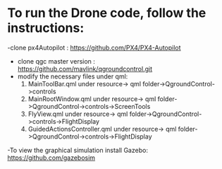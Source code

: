 # To run the Drone code, follow the instructions:

-clone px4Autopilot : https://github.com/PX4/PX4-Autopilot
- clone qgc master version : https://github.com/mavlink/qgroundcontrol.git
- modify the necessary files under qml:
  1. MainToolBar.qml under resource-> qml folder->QgroundControl->controls
  2. MainRootWindow.qml under resource-> qml folder->QgroundControl->controls->ScreenTools
  3. FlyView.qml under resource-> qml folder->QgroundControl->controls->FlightDisplay
  4. GuidedActionsController.qml under resource-> qml folder->QgroundControl->controls->FlightDisplay
     
-To view the graphical simulation install Gazebo: https://github.com/gazebosim
